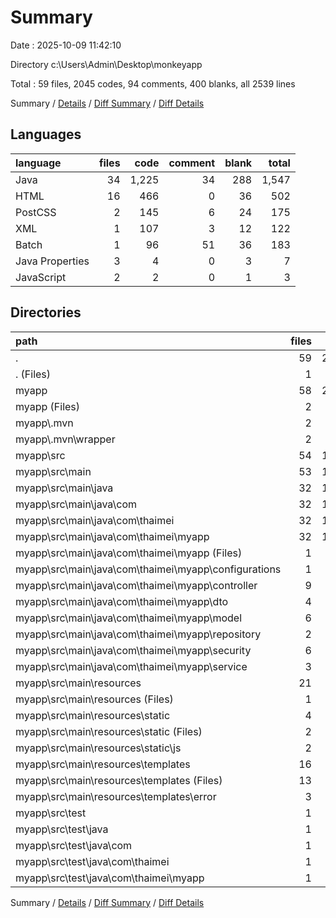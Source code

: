 # Summary

Date : 2025-10-09 11:42:10

Directory c:\\Users\\Admin\\Desktop\\monkeyapp

Total : 59 files,  2045 codes, 94 comments, 400 blanks, all 2539 lines

Summary / [Details](details.md) / [Diff Summary](diff.md) / [Diff Details](diff-details.md)

## Languages
| language | files | code | comment | blank | total |
| :--- | ---: | ---: | ---: | ---: | ---: |
| Java | 34 | 1,225 | 34 | 288 | 1,547 |
| HTML | 16 | 466 | 0 | 36 | 502 |
| PostCSS | 2 | 145 | 6 | 24 | 175 |
| XML | 1 | 107 | 3 | 12 | 122 |
| Batch | 1 | 96 | 51 | 36 | 183 |
| Java Properties | 3 | 4 | 0 | 3 | 7 |
| JavaScript | 2 | 2 | 0 | 1 | 3 |

## Directories
| path | files | code | comment | blank | total |
| :--- | ---: | ---: | ---: | ---: | ---: |
| . | 59 | 2,045 | 94 | 400 | 2,539 |
| . (Files) | 1 | 0 | 0 | 1 | 1 |
| myapp | 58 | 2,045 | 94 | 399 | 2,538 |
| myapp (Files) | 2 | 203 | 54 | 48 | 305 |
| myapp\\.mvn | 2 | 78 | 31 | 12 | 121 |
| myapp\\.mvn\\wrapper | 2 | 78 | 31 | 12 | 121 |
| myapp\\src | 54 | 1,764 | 9 | 339 | 2,112 |
| myapp\\src\\main | 53 | 1,755 | 9 | 334 | 2,098 |
| myapp\\src\\main\\java | 32 | 1,140 | 3 | 272 | 1,415 |
| myapp\\src\\main\\java\\com | 32 | 1,140 | 3 | 272 | 1,415 |
| myapp\\src\\main\\java\\com\\thaimei | 32 | 1,140 | 3 | 272 | 1,415 |
| myapp\\src\\main\\java\\com\\thaimei\\myapp | 32 | 1,140 | 3 | 272 | 1,415 |
| myapp\\src\\main\\java\\com\\thaimei\\myapp (Files) | 1 | 9 | 0 | 5 | 14 |
| myapp\\src\\main\\java\\com\\thaimei\\myapp\\configurations | 1 | 11 | 0 | 3 | 14 |
| myapp\\src\\main\\java\\com\\thaimei\\myapp\\controller | 9 | 199 | 2 | 76 | 277 |
| myapp\\src\\main\\java\\com\\thaimei\\myapp\\dto | 4 | 176 | 0 | 28 | 204 |
| myapp\\src\\main\\java\\com\\thaimei\\myapp\\model | 6 | 401 | 0 | 75 | 476 |
| myapp\\src\\main\\java\\com\\thaimei\\myapp\\repository | 2 | 18 | 0 | 7 | 25 |
| myapp\\src\\main\\java\\com\\thaimei\\myapp\\security | 6 | 231 | 0 | 51 | 282 |
| myapp\\src\\main\\java\\com\\thaimei\\myapp\\service | 3 | 95 | 1 | 27 | 123 |
| myapp\\src\\main\\resources | 21 | 615 | 6 | 62 | 683 |
| myapp\\src\\main\\resources (Files) | 1 | 2 | 0 | 1 | 3 |
| myapp\\src\\main\\resources\\static | 4 | 147 | 6 | 25 | 178 |
| myapp\\src\\main\\resources\\static (Files) | 2 | 145 | 6 | 24 | 175 |
| myapp\\src\\main\\resources\\static\\js | 2 | 2 | 0 | 1 | 3 |
| myapp\\src\\main\\resources\\templates | 16 | 466 | 0 | 36 | 502 |
| myapp\\src\\main\\resources\\templates (Files) | 13 | 418 | 0 | 32 | 450 |
| myapp\\src\\main\\resources\\templates\\error | 3 | 48 | 0 | 4 | 52 |
| myapp\\src\\test | 1 | 9 | 0 | 5 | 14 |
| myapp\\src\\test\\java | 1 | 9 | 0 | 5 | 14 |
| myapp\\src\\test\\java\\com | 1 | 9 | 0 | 5 | 14 |
| myapp\\src\\test\\java\\com\\thaimei | 1 | 9 | 0 | 5 | 14 |
| myapp\\src\\test\\java\\com\\thaimei\\myapp | 1 | 9 | 0 | 5 | 14 |

Summary / [Details](details.md) / [Diff Summary](diff.md) / [Diff Details](diff-details.md)